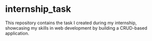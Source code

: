 # internship_task
This repository contains the task I created during my internship, showcasing my skills in web development by building a CRUD-based application.
